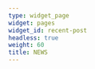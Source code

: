 ```yaml
---
type: widget_page
widget: pages
widget_id: recent-post
headless: true
weight: 60
title: NEWS
---
```

